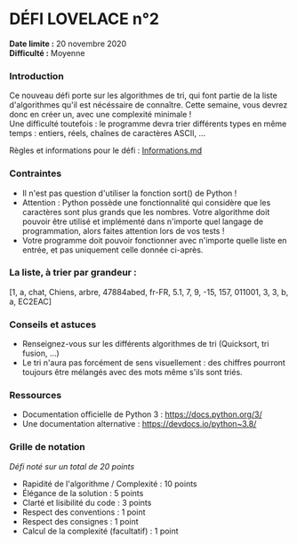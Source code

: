 # DÉFI LOVELACE n°2
 
**Date limite :** 20 novembre 2020 <br/>
**Difficulté :** Moyenne

### Introduction

Ce nouveau défi porte sur les algorithmes de tri, qui font partie de la liste d'algorithmes qu'il est nécéssaire de connaître. Cette semaine, vous devrez donc en créer un, avec une complexité minimale ! <br/>
Une difficulté toutefois : le programme devra trier différents types en même temps : entiers, réels, chaînes de caractères ASCII, ... <br/>

Règles et informations pour le défi : [Informations.md](https://github.com/HugoDemaret/Licence_1_python/blob/main/Defi_de_la_semaine/!%20Informations.md)

### Contraintes

   - Il n'est pas question d'utiliser la fonction sort() de Python !
   - Attention : Python possède une fonctionnalité qui considère que les caractères sont plus grands que les nombres. Votre algorithme doit pouvoir être utilisé et implémenté dans n'importe quel langage de programmation, alors faites attention lors de vos tests !
   - Votre programme doit pouvoir fonctionner avec n'importe quelle liste en entrée, et pas uniquement celle donnée ci-après.

### La liste, à trier par grandeur :

   [1, a, chat, Chiens, arbre, 47884abed, fr-FR, 5.1, 7, 9, -15, 157, 011001, 3, 3, b, a, EC2EAC]

### Conseils et astuces

- Renseignez-vous sur les différents algorithmes de tri (Quicksort, tri fusion, ...)
- Le tri n'aura pas forcément de sens visuellement : des chiffres pourront toujours être mélangés avec des mots même s'ils sont triés.

### Ressources

- Documentation officielle de Python 3 : https://docs.python.org/3/
- Une documentation alternative : https://devdocs.io/python~3.8/


### Grille de notation
*Défi noté sur un total de 20 points*

 - Rapidité de l'algorithme / Complexité : 10 points
 - Élégance de la solution : 5 points
 - Clarté et lisibilité du code : 3 points
 - Respect des conventions : 1 point
 - Respect des consignes : 1 point
 - Calcul de la complexité (facultatif) : 1 point
